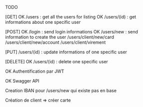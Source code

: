 TODO

[GET]
OK /users : get all the users for listing
OK /users/(id) : get informations about one specific user

[POST]
OK /login : send login informations
OK /users/new : send information to create the user
/users/client/new/card
/users/client/new/account
/users/client/virement

[PUT]
/users/(id) : update informations of one specific user

[DELETE]
OK /users/(id) : delete one specific user

OK Authentification par JWT

OK Swagger API

Creation IBAN pour /users/new qui existe pas en base

Création de client => créer carte
